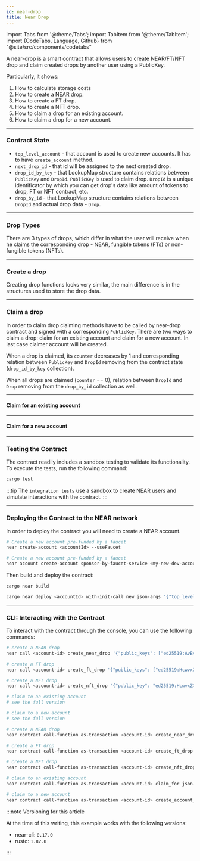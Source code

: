 ```yaml
---
id: near-drop
title: Near Drop
---
```


import Tabs from '@theme/Tabs';
import TabItem from '@theme/TabItem';
import {CodeTabs, Language, Github} from "@site/src/components/codetabs"

A near-drop is a smart contract that allows users to create NEAR/FT/NFT drop and claim created drops by another user using a PublicKey.

Particularly, it shows:

1. How to calculate storage costs
2. How to create a NEAR drop.
3. How to create a FT drop.
4. How to create a NFT drop.
5. How to claim a drop for an existing account.
6. How to claim a drop for a new account.

---

### Contract State

- `top_level_account` - that account is used to create new accounts. It has to have `create_account` method.
- `next_drop_id` - that id will be assigned to the next created drop.
- `drop_id_by_key` - that LookupMap structure contains relations between `PublicKey` and `DropId`. `PublicKey` is used to claim drop. `DropId` is a unique identificator by which you can get drop's data like amount of tokens to drop, FT or NFT contract, etc.
- `drop_by_id` - that LookupMap structure contains relations between `DropId` and actual drop data - `Drop`.

<Github fname="lib.rs"
      url="https://github.com/near-examples/near-drop/blob/update/src/lib.rs"
      start="22" end="29" />

---

### Drop Types

There are 3 types of drops, which differ in what the user will receive when he claims the corresponding drop - NEAR, fungible tokens (FTs) or non-fungible tokens (NFTs).

<CodeTabs>
  <Language value="rust" language="rust">
    <Github fname="drop_types.rs"
            url="https://github.com/near-examples/near-drop/blob/update/src/drop_types.rs"
            start="8" end="16" />
    <Github fname="near_drop.rs"
            url="https://github.com/near-examples/near-drop/blob/update/src/near_drop.rs"
            start="9" end="16" />
    <Github fname="ft_drop.rs"
            url="https://github.com/near-examples/near-drop/blob/update/src/ft_drop.rs"
            start="16" end="24" />
    <Github fname="nft_drop.rs"
            url="https://github.com/near-examples/near-drop/blob/update/src/nft_drop.rs"
            start="15" end="22" />
  </Language>
</CodeTabs>

---

### Create a drop

Creating drop functions looks very similar, the main difference is in the structures used to store the drop data.

<CodeTabs>
  <Language value="rust" language="rust">
    <Github fname="create_near_drop"
            url="https://github.com/near-examples/near-drop/blob/update/src/lib.rs"
            start="44" end="66" />
    <Github fname="create_ft_drop"
            url="https://github.com/near-examples/near-drop/blob/update/src/lib.rs"
            start="68" end="89" />
    <Github fname="create_nft_drop"
            url="https://github.com/near-examples/near-drop/blob/update/src/lib.rs"
            start="91" end="103" />
  </Language>
</CodeTabs>

---

### Claim a drop

In order to claim drop claiming methods have to be called by near-drop contract and signed with a corresponding `PublicKey`. There are two ways to claim a drop: claim for an existing account and claim for a new account. In last case claimer account will be created.

When a drop is claimed, its `counter` decreases by 1 and corresponding relation between `PublicKey` and `DropId` removing from the contract state (`drop_id_by_key` collection).

When all drops are claimed (`counter` == 0), relation between `DropId` and `Drop` removing from the `drop_by_id` collection as well.

<hr class="subsection" />

#### Claim for an existing account

<CodeTabs>
  <Language value="rust" language="rust">
    <Github fname="claim_for"
            url="https://github.com/near-examples/near-drop/blob/update/src/claim.rs"
            start="11" end="14" />
    <Github fname="internal_claim"
            url="https://github.com/near-examples/near-drop/blob/update/src/claim.rs"
            start="58" end="85" />
  </Language>
</CodeTabs>

<hr class="subsection" />

#### Claim for a new account

<CodeTabs>
  <Language value="rust" language="rust">
    <Github fname="create_account_and_claim"
            url="https://github.com/near-examples/near-drop/blob/update/src/claim.rs"
            start="16" end="41" />
    <Github fname="resolve_account_create"
            url="https://github.com/near-examples/near-drop/blob/update/src/claim.rs"
            start="43" end="56" />
    <Github fname="internal_claim"
            url="https://github.com/near-examples/near-drop/blob/update/src/claim.rs"
            start="58" end="85" />
  </Language>
</CodeTabs>

---

### Testing the Contract

The contract readily includes a sandbox testing to validate its functionality. To execute the tests, run the following command:

<Tabs groupId="code-tabs">
  <TabItem value="rust" label="🦀 Rust">
  
  ```bash
  cargo test
  ```

  </TabItem>
</Tabs>

:::tip
The `integration tests` use a sandbox to create NEAR users and simulate interactions with the contract.
:::

---

### Deploying the Contract to the NEAR network

In order to deploy the contract you will need to create a NEAR account.

<Tabs groupId="cli-tabs">
  <TabItem value="short" label="Short">

  ```bash
  # Create a new account pre-funded by a faucet
  near create-account <accountId> --useFaucet
  ```
  </TabItem>

  <TabItem value="full" label="Full">

  ```bash
  # Create a new account pre-funded by a faucet
  near account create-account sponsor-by-faucet-service <my-new-dev-account>.testnet autogenerate-new-keypair save-to-keychain network-config testnet create
  ```
  </TabItem>
</Tabs>

Then build and deploy the contract:

```bash
cargo near build

cargo near deploy <accountId> with-init-call new json-args '{"top_level_account": "testnet"}' prepaid-gas '100.0 Tgas' attached-deposit '0 NEAR' network-config testnet sign-with-keychain send
```

---

### CLI: Interacting with the Contract

To interact with the contract through the console, you can use the following commands:

<Tabs groupId="cli-tabs">
  <TabItem value="short" label="Short">
  
  ```bash
  # create a NEAR drop
  near call <account-id> create_near_drop '{"public_keys": ["ed25519:AvBVZDQrg8pCpEDFUpgeLYLRGUW8s5h57NGhb1Tc4H5q", "ed25519:4FMNvbvU4epP3HL9mRRefsJ2tMECvNLfAYDa9h8eUEa4"], "amount_per_drop": "10000000000000000000000"}' --accountId <account-id> --deposit 1 --gas 300000000000000

  # create a FT drop
  near call <account-id> create_ft_drop '{"public_keys": ["ed25519:HcwvxZXSCX341Pe4vo9FLTzoRab9N8MWGZ2isxZjk1b8", "ed25519:5oN7Yk7FKQMKpuP4aroWgNoFfVDLnY3zmRnqYk9fuEvR"], "amount_per_drop": "1", "ft_contract": "<ft-contract-account-id>"}' --accountId <account-id> --gas 300000000000000

  # create a NFT drop
  near call <account-id> create_nft_drop '{"public_key": "ed25519:HcwvxZXSCX341Pe4vo9FLTzoRab9N8MWGZ2isxZjk1b8", "nft_contract": "<nft-contract-account-id>"}' --accountId <account-id> --gas 300000000000000
  
  # claim to an existing account
  # see the full version

  # claim to a new account
  # see the full version
  ```
  </TabItem>

  <TabItem value="full" label="Full">
  
  ```bash
  # create a NEAR drop
  near contract call-function as-transaction <account-id> create_near_drop json-args '{"public_keys": ["ed25519:AvBVZDQrg8pCpEDFUpgeLYLRGUW8s5h57NGhb1Tc4H5q", "ed25519:4FMNvbvU4epP3HL9mRRefsJ2tMECvNLfAYDa9h8eUEa4"], "amount_per_drop": "10000000000000000000000"}' prepaid-gas '300.0 Tgas' attached-deposit '1 NEAR' sign-as <account-id> network-config testnet sign-with-keychain send

  # create a FT drop
  near contract call-function as-transaction <account-id> create_ft_drop json-args '{"public_keys": ["ed25519:HcwvxZXSCX341Pe4vo9FLTzoRab9N8MWGZ2isxZjk1b8", "ed25519:5oN7Yk7FKQMKpuP4aroWgNoFfVDLnY3zmRnqYk9fuEvR"], "amount_per_drop": "1", "ft_contract": "<ft-contract-account-id>"}' prepaid-gas '300.0 Tgas' attached-deposit '0 NEAR' sign-as <account-id> network-config testnet sign-with-keychain send

  # create a NFT drop
  near contract call-function as-transaction <account-id> create_nft_drop json-args '{"public_key": "ed25519:HcwvxZXSCX341Pe4vo9FLTzoRab9N8MWGZ2isxZjk1b8", "nft_contract": "<nft-contract-account-id>"}' prepaid-gas '300.0 Tgas' attached-deposit '0 NEAR' sign-as <account-id> network-config testnet sign-with-keychain send

  # claim to an existing account
  near contract call-function as-transaction <account-id> claim_for json-args '{"account_id": "<claimer-account-id>"}' prepaid-gas '30.0 Tgas' attached-deposit '0 NEAR' sign-as <account-id> network-config testnet sign-with-plaintext-private-key --signer-public-key ed25519:AvBVZDQrg8pCpEDFUpgeLYLRGUW8s5h57NGhb1Tc4H5q --signer-private-key ed25519:3yVFxYtyk7ZKEMshioC3BofK8zu2q6Y5hhMKHcV41p5QchFdQRzHYUugsoLtqV3Lj4zURGYnHqMqt7zhZZ2QhdgB send

  # claim to a new account
  near contract call-function as-transaction <account-id> create_account_and_claim json-args '{"account_id": "<claimer-account-id>"}' prepaid-gas '300.0 Tgas' attached-deposit '0 NEAR' sign-as <account-id> network-config testnet sign-with-plaintext-private-key --signer-public-key ed25519:4FMNvbvU4epP3HL9mRRefsJ2tMECvNLfAYDa9h8eUEa4 --signer-private-key ed25519:2xZcegrZvP52VrhehvApnx4McL85hcSBq1JETJrjuESC6v6TwTcr4VVdzxaCReyMCJvx9V4X1ppv8cFFeQZ6hJzU send
  ```
  </TabItem>
</Tabs>

:::note Versioning for this article

At the time of this writing, this example works with the following versions:

- near-cli: `0.17.0`
- rustc: `1.82.0`

:::